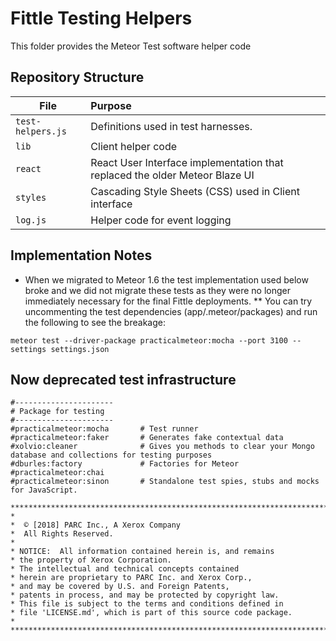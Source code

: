 # Fittle Testing Helpers

This folder provides the Meteor Test software helper code

## Repository Structure

|File |Purpose  |
|----|:----|
|`test-helpers.js` |Definitions used in test harnesses.|
|`lib` |Client helper code|
|`react` |React User Interface implementation that replaced the older Meteor Blaze UI|
|`styles` |Cascading Style Sheets (CSS) used in Client interface|
|`log.js` |Helper code for event logging|


## Implementation Notes

* When we migrated to Meteor 1.6 the test implementation used below broke and we did not migrate these tests as they
were no longer immediately necessary for the final Fittle deployments.
** You can try uncommenting the test dependencies (app/.meteor/packages) and run the following to see the breakage:
```
meteor test --driver-package practicalmeteor:mocha --port 3100 --settings settings.json
```


## Now deprecated test infrastructure

```
#----------------------
# Package for testing
#----------------------
#practicalmeteor:mocha       # Test runner
#practicalmeteor:faker       # Generates fake contextual data
#xolvio:cleaner              # Gives you methods to clear your Mongo database and collections for testing purposes
#dburles:factory             # Factories for Meteor
#practicalmeteor:chai
#practicalmeteor:sinon       # Standalone test spies, stubs and mocks for JavaScript.

```


```
*************************************************************************
*
*  © [2018] PARC Inc., A Xerox Company
*  All Rights Reserved.
*
* NOTICE:  All information contained herein is, and remains
* the property of Xerox Corporation.
* The intellectual and technical concepts contained
* herein are proprietary to PARC Inc. and Xerox Corp.,
* and may be covered by U.S. and Foreign Patents,
* patents in process, and may be protected by copyright law.
* This file is subject to the terms and conditions defined in
* file 'LICENSE.md', which is part of this source code package.
*
**************************************************************************/
```